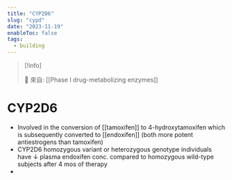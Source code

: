 ```yaml
---
title: "CYP2D6"
slug: "cypd"
date: "2023-11-19"
enableToc: false
tags:
  - building
---
```


> [!info]
>
> 🌱 來自: [[Phase I drug-metabolizing enzymes]]

# CYP2D6

- Involved in the conversion of [[tamoxifen]] to 4-hydroxytamoxifen which is subsequently converted to [[endoxifen]] (both more potent antiestrogens than tamoxifen)
- CYP2D6 homozygous variant or heterozygous genotype individuals have ↓ plasma endoxifen conc. compared to homozygous wild-type subjects after 4 mos of therapy
- 


